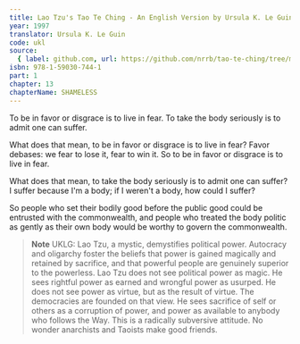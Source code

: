 ```yaml
---
title: Lao Tzu's Tao Te Ching - An English Version by Ursula K. Le Guin
year: 1997
translator: Ursula K. Le Guin
code: ukl
source:
  { label: github.com, url: https://github.com/nrrb/tao-te-ching/tree/master }
isbn: 978-1-59030-744-1
part: 1
chapter: 13
chapterName: SHAMELESS
---
```

To be in favor or disgrace
is to live in fear.
To take the body seriously
is to admit one can suffer.

What does that mean,
to be in favor or disgrace
is to live in fear?
Favor debases:
we fear to lose it,
fear to win it.
So to be in favor or disgrace
is to live in fear.

What does that mean,
to take the body seriously
is to admit one can suffer?
I suffer because I'm a body;
if I weren't a body,
how could I suffer?

So people who set their bodily good
before the public good
could be entrusted with the commonwealth,
and people who treated the body politic
as gently as their own body
would be worthy to govern the commonwealth.


> **Note** UKLG: Lao Tzu, a mystic, demystifies political power.
Autocracy and oligarchy foster the beliefs that power is gained magically and retained by sacrifice, and that powerful people are genuinely superior to the powerless.
Lao Tzu does not see political power as magic. He sees rightful power as earned and wrongful power as usurped. He does not see power as virtue, but as the result of virtue. The democracies are founded on that view. 
He sees sacrifice of self or others as a corruption of power, and power as available to anybody who follows the Way. This is a radically subversive attitude. No wonder anarchists and Taoists make good friends.